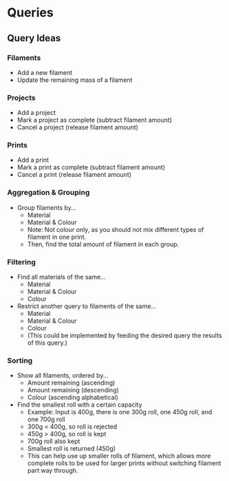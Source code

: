 # Queries

## Query Ideas

### Filaments
* Add a new filament
* Update the remaining mass of a filament

### Projects
* Add a project
* Mark a project as complete (subtract filament amount)
* Cancel a project (release filament amount)

### Prints
* Add a print
* Mark a print as complete (subtract filament amount)
* Cancel a print (release filament amount)

### Aggregation & Grouping
* Group filaments by...
	* Material
	* Material & Colour
	* Note: Not colour only, as you should not mix different types of filament in one print.
	* Then, find the total amount of filament in each group.

### Filtering
* Find all materials of the same...
	* Material
	* Material & Colour
	* Colour
* Restrict another query to filaments of the same...
	* Material
	* Material & Colour
	* Colour
	* (This could be implemented by feeding the desired query the results of this query.)

### Sorting
* Show all filaments, ordered by...
	* Amount remaining (ascending)
	* Amount remaining (descending)
	* Colour (ascending alphabetical)
* Find the smallest roll with a certain capacity
	* Example: Input is 400g, there is one 300g roll, one 450g roll, and one 700g roll
	* 300g < 400g, so roll is rejected
	* 450g > 400g, so roll is kept
	* 700g roll also kept
	* Smallest roll is returned (450g)
	* This can help use up smaller rolls of filament, which allows more complete rolls to be used for larger prints without switching filament part way through.